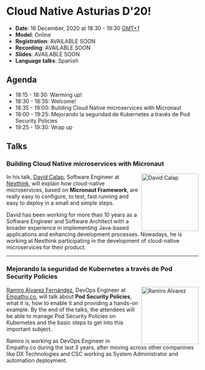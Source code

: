 # Cloud Native Asturias D'20!
- **Date**: 16 December, 2020 at 18:30 - 19:30 [GMT+1](https://www.timeanddate.com/worldclock/spain/madrid)
- **Model**: Online 
- **Registration**: AVAILABLE SOON
- **Recording**: AVAILABLE SOON
- **Slides**: AVAILABLE SOON
- **Language talks**: Spanish
## Agenda
- 18:15 - 18:30: Warming up!
- 18:30 - 18:35: Welcome!
- 18:35 - 19:00: Building Cloud Native microservices with Micronaut
- 19:00 - 19:25: Mejorando la seguridad de Kubernetes a través de Pod Security Policies
- 19:25 - 19:30: Wrap up
## Talks
<h3> Building Cloud Native microservices with Micronaut</h3>
<p>
    <img align="right" width="150" alt="David Calap" src="https://media-exp1.licdn.com/dms/image/C4D03AQHjLXRpbaQD0A/profile-displayphoto-shrink_200_200/0?e=1611187200&v=beta&t=CGqiRFbW_pMZibNDxeqoDK0bBa35cZ9NeB7ROU1HFZI"/>
    In his talk, <a href="https://www.linkedin.com/in/david-calap-bayarri/">David Calap</a>, 
    Software Engineer at <a href="https://www.nexthink.com">Nexthink</a>, will explain how 
    cloud-native microservices, based on <b>Micronaut Framework</b>,
    are really easy to configure, to test, fast running and easy to deploy in a small and simple steps.
</p>
<p>
David has been working for more than 10 years as a Software Engineer and Software Architect with a
broader experience in implementing Java-based applications and enhancing development processes. Nowadays,
he is working at Nexthink participating in the development of cloud-native microservices for their
product.
</p>

---
<h3>Mejorando la seguridad de Kubernetes a través de Pod Security Policies</h3>
<p>
    <img align="right" width="150" alt="Ramiro Alvarez" src="https://media-exp1.licdn.com/dms/image/C4E03AQEPqBdLW7rnwQ/profile-displayphoto-shrink_800_800/0?e=1612396800&v=beta&t=LupQUMPYJTLKBx4bYfN0zRP4uuXAXhdzpd1wty3tWc4"/>
    <a href="https://www.linkedin.com/in/ramiro-alvarez-fernandez-3b945b77/">Ramiro Álvarez Fernández</a>, 
    DevOps Engineer at <a href="https://www.empathy.co">Empathy.co</a>, will talk about <b>Pod Security
    Policies</b>, what it is, how to enable it and providing a hands-on example.
    By the end of the talks, the attendees will be able to manage Pod Security Policies on Kubernetes
    and the basic steps to get into this important subject.
</p>
<p>
    Ramiro is working as DevOps Engineer in Empathy.co during the last 3 years, after moving across
    other companines like DX Technologies and CSC working as System Administrator and automation
    deployment.
</p>